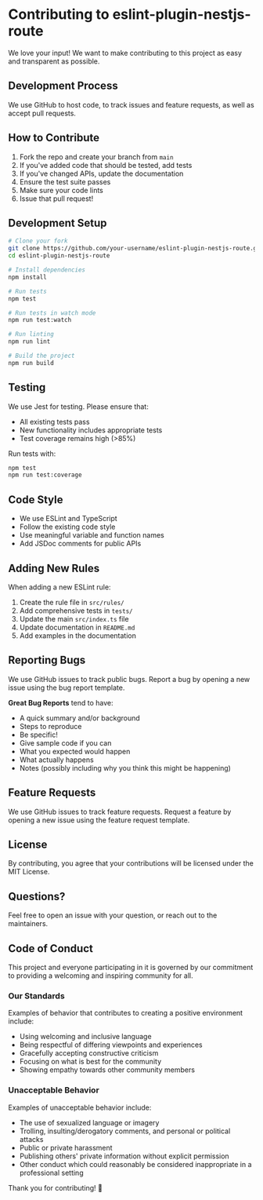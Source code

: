 # Contributing to eslint-plugin-nestjs-route

We love your input! We want to make contributing to this project as easy and transparent as possible.

## Development Process

We use GitHub to host code, to track issues and feature requests, as well as accept pull requests.

## How to Contribute

1. Fork the repo and create your branch from `main`
2. If you've added code that should be tested, add tests
3. If you've changed APIs, update the documentation
4. Ensure the test suite passes
5. Make sure your code lints
6. Issue that pull request!

## Development Setup

```bash
# Clone your fork
git clone https://github.com/your-username/eslint-plugin-nestjs-route.git
cd eslint-plugin-nestjs-route

# Install dependencies
npm install

# Run tests
npm test

# Run tests in watch mode
npm run test:watch

# Run linting
npm run lint

# Build the project
npm run build
```

## Testing

We use Jest for testing. Please ensure that:

- All existing tests pass
- New functionality includes appropriate tests
- Test coverage remains high (>85%)

Run tests with:

```bash
npm test
npm run test:coverage
```

## Code Style

- We use ESLint and TypeScript
- Follow the existing code style
- Use meaningful variable and function names
- Add JSDoc comments for public APIs

## Adding New Rules

When adding a new ESLint rule:

1. Create the rule file in `src/rules/`
2. Add comprehensive tests in `tests/`
3. Update the main `src/index.ts` file
4. Update documentation in `README.md`
5. Add examples in the documentation

## Reporting Bugs

We use GitHub issues to track public bugs. Report a bug by opening a new issue using the bug report template.

**Great Bug Reports** tend to have:

- A quick summary and/or background
- Steps to reproduce
- Be specific!
- Give sample code if you can
- What you expected would happen
- What actually happens
- Notes (possibly including why you think this might be happening)

## Feature Requests

We use GitHub issues to track feature requests. Request a feature by opening a new issue using the feature request template.

## License

By contributing, you agree that your contributions will be licensed under the MIT License.

## Questions?

Feel free to open an issue with your question, or reach out to the maintainers.

## Code of Conduct

This project and everyone participating in it is governed by our commitment to providing a welcoming and inspiring community for all.

### Our Standards

Examples of behavior that contributes to creating a positive environment include:

- Using welcoming and inclusive language
- Being respectful of differing viewpoints and experiences
- Gracefully accepting constructive criticism
- Focusing on what is best for the community
- Showing empathy towards other community members

### Unacceptable Behavior

Examples of unacceptable behavior include:

- The use of sexualized language or imagery
- Trolling, insulting/derogatory comments, and personal or political attacks
- Public or private harassment
- Publishing others' private information without explicit permission
- Other conduct which could reasonably be considered inappropriate in a professional setting

Thank you for contributing! 🎉
